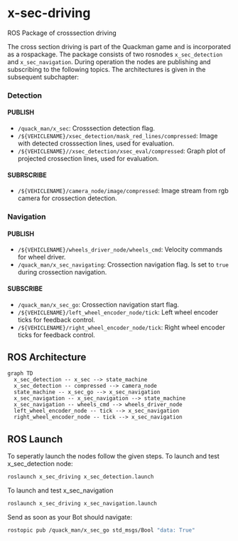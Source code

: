 # x-sec-driving
ROS Package of crosssection driving

The cross section driving is part of the Quackman game and is incorporated as a rospackage. The package consists of two rosnodes `x_sec_detection` and `x_sec_navigation`. During operation the nodes are publishing and subscribing to the following topics. The architectures is given in the subsequent subchapter:

### Detection
#### PUBLISH
- `/quack_man/x_sec`: Crosssection detection flag.
- `/${VEHICLENAME}/xsec_detection/mask_red_lines/compressed`: Image with detected crosssection lines, used for evaluation.
- `/${VEHICLENAME}//xsec_detection/xsec_eval/compressed`: Graph plot of projected crossection lines, used for evaluation. 

#### SUBRSCRIBE
- `/${VEHICLENAME}/camera_node/image/compressed`: Image stream from rgb camera for crossection detection.

### Navigation
#### PUBLISH
- `/${VEHICLENAME}/wheels_driver_node/wheels_cmd`: Velocity commands for wheel driver.
- `/quack_man/x_sec_navigating`: Crossection navigation flag. Is set to `true` during crossection navigation. 
  
#### SUBSCRIBE
- `/quack_man/x_sec_go`: Crossection navigation start flag. 
- `/${VEHICLENAME}/left_wheel_encoder_node/tick`: Left wheel encoder ticks for feedback control.
- `/${VEHICLENAME}/right_wheel_encoder_node/tick`: Right wheel encoder ticks for feedback control.
  

## ROS Architecture
```mermaid
graph TD
  x_sec_detection -- x_sec --> state_machine
  x_sec_detection -- compressed --> camera_node
  state_machine -- x_sec_go --> x_sec_navigation
  x_sec_navigation -- x_sec_navigation --> state_machine
  x_sec_navigation -- wheels_cmd --> wheels_driver_node
  left_wheel_encoder_node -- tick --> x_sec_navigation 
  right_wheel_encoder_node -- tick --> x_sec_navigation
```  

## ROS Launch 
To seperatly launch the nodes follow the given steps. 
To launch and test x_sec_detection node: 
```bash
roslaunch x_sec_driving x_sec_detection.launch
```
To launch and test x_sec_navigation
```bash
roslaunch x_sec_driving x_sec_navigation.launch
```

Send as soon as your Bot should navigate: 
```bash
rostopic pub /quack_man/x_sec_go std_msgs/Bool "data: True"
```


